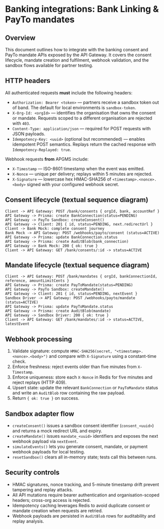 # Banking integrations: Bank Linking & PayTo mandates

## Overview
This document outlines how to integrate with the banking consent and PayTo mandate APIs exposed by the API Gateway. It covers the consent lifecycle, mandate creation and fulfilment, webhook validation, and the sandbox flows available for partner testing.

## HTTP headers
All authenticated requests **must** include the following headers:

- `Authorization: Bearer <token>` — partners receive a sandbox token out of band. The default for local environments is `sandbox-token`.
- `X-Org-Id: <orgId>` — identifies the organisation that owns the consent or mandate. Requests scoped to a different organisation are rejected with `403`.
- `Content-Type: application/json` — required for POST requests with JSON payloads.
- `Idempotency-Key: <uuid>` (optional but recommended) — enables idempotent POST semantics. Replays return the cached response with `Idempotency-Replayed: true`.

Webhook requests **from** APGMS include:

- `X-Timestamp` — ISO-8601 timestamp when the event was emitted.
- `X-Nonce` — unique per delivery; replays within 5 minutes are rejected.
- `X-Signature` — lowercase hex HMAC-SHA256 of `<timestamp>.<nonce>.<body>` signed with your configured webhook secret.

## Consent lifecycle (textual sequence diagram)
```
Client -> API Gateway: POST /bank/consents { orgId, bank, accountRef }
API Gateway -> Prisma: create BankConnection(status=PENDING)
API Gateway -> PayTo Sandbox: createConsent()
API Gateway -> Client: 201 { id, status=PENDING, next.redirectUrl }
Client -> Bank Mock: complete consent journey
Bank Mock -> API Gateway: POST /webhooks/payto/consent (status=ACTIVE)
API Gateway -> Prisma: update BankConnection.status
API Gateway -> Prisma: create AuditBlob(bank_connection)
API Gateway -> Bank Mock: 200 { ok: true }
Client -> API Gateway: GET /bank/consents/:id -> status=ACTIVE
```

## Mandate lifecycle (textual sequence diagram)
```
Client -> API Gateway: POST /bank/mandates { orgId, bankConnectionId, reference, amountLimitCents }
API Gateway -> Prisma: create PayToMandate(status=PENDING)
API Gateway -> PayTo Sandbox: createMandate()
API Gateway -> Client: 201 { id, status=PENDING, nextEvent }
Sandbox Driver -> API Gateway: POST /webhooks/payto/mandate (status=ACTIVE)
API Gateway -> Prisma: update PayToMandate.status
API Gateway -> Prisma: create AuditBlob(mandate)
API Gateway -> Sandbox Driver: 200 { ok: true }
Client -> API Gateway: GET /bank/mandates/:id -> status=ACTIVE, latestEvent
```

## Webhook processing
1. Validate signature: compute `HMAC-SHA256(secret, "<timestamp>.<nonce>.<body>")` and compare with `X-Signature` using a constant-time check.
2. Enforce freshness: reject events older than five minutes from `X-Timestamp`.
3. Enforce uniqueness: store each `X-Nonce` in Redis for five minutes and reject replays (HTTP 409).
4. Upsert state: update the relevant `BankConnection` or `PayToMandate` status and write an `AuditBlob` row containing the raw payload.
5. Return `{ ok: true }` on success.

## Sandbox adapter flow
- `createConsent()` issues a sandbox consent identifier (`consent_<uuid>`) and returns a mock redirect URL and expiry.
- `createMandate()` issues `mandate_<uuid>` identifiers and exposes the next webhook payload via `nextEvent`.
- `simulateEvents()` lets you generate consent, mandate, or payment webhook payloads for local testing.
- `resetSandbox()` clears all in-memory state; tests call this between runs.

## Security controls
- HMAC signatures, nonce tracking, and 5-minute timestamp drift prevent tampering and replay attacks.
- All API mutations require bearer authentication and organisation-scoped headers; cross-org access is rejected.
- Idempotency caching leverages Redis to avoid duplicate consent or mandate creation when requests are retried.
- Webhook payloads are persisted in `AuditBlob` rows for auditability and replay analysis.
